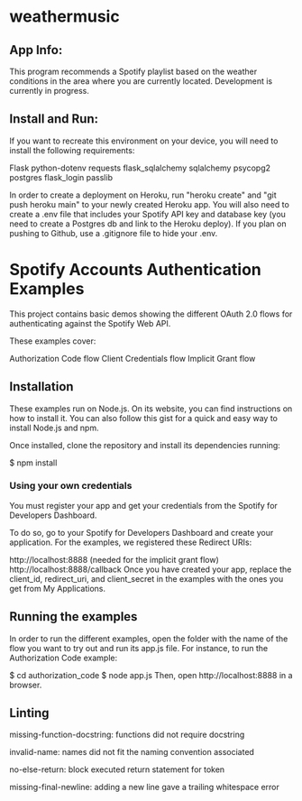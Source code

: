 # weathermusic

## App Info:

This program recommends a Spotify playlist based on the weather conditions in the area where you are currently located. Development is currently in progress.

## Install and Run:

If you want to recreate this environment on your device, you will need to install the following requirements:

Flask python-dotenv requests flask_sqlalchemy sqlalchemy psycopg2 postgres flask_login passlib

In order to create a deployment on Heroku, run "heroku create" and "git push heroku main" to your newly created Heroku app. You will also need to create a .env file that includes your Spotify API key and database key (you need to create a Postgres db and link to the Heroku deploy). If you plan on pushing to Github, use a .gitignore file to hide your .env.

# Spotify Accounts Authentication Examples

This project contains basic demos showing the different OAuth 2.0 flows for authenticating against the Spotify Web API.

These examples cover:

Authorization Code flow
Client Credentials flow
Implicit Grant flow
## Installation

These examples run on Node.js. On its website, you can find instructions on how to install it. You can also follow this gist for a quick and easy way to install Node.js and npm.

Once installed, clone the repository and install its dependencies running:

$ npm install
### Using your own credentials

You must register your app and get your credentials from the Spotify for Developers Dashboard.

To do so, go to your Spotify for Developers Dashboard and create your application. For the examples, we registered these Redirect URIs:

http://localhost:8888 (needed for the implicit grant flow)
http://localhost:8888/callback
Once you have created your app, replace the client_id, redirect_uri, and client_secret in the examples with the ones you get from My Applications.

## Running the examples

In order to run the different examples, open the folder with the name of the flow you want to try out and run its app.js file. For instance, to run the Authorization Code example:

$ cd authorization_code
$ node app.js
Then, open http://localhost:8888 in a browser.

## Linting

missing-function-docstring: functions did not require docstring

invalid-name: names did not fit the naming convention associated

no-else-return: block executed return statement for token

missing-final-newline: adding a new line gave a trailing whitespace error
